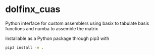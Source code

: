 # dolfinx_cuas

Python interface for custom assemblers using basix to tabulate basis functions and numba to assemble the matrix

Installable as a Python package through pip3 with
```bash
pip3 install -e .
```